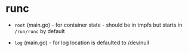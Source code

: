 # runc

- `root` (main.go) - for container state - should be in tmpfs but starts in `/run/runc` by default

- `log` (main.go) - for log location is defaulted to /dev/null